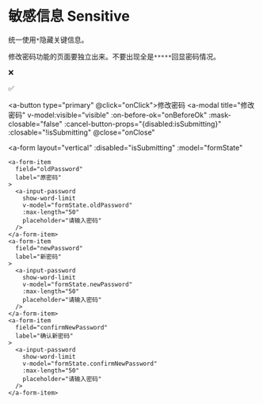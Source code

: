 # 敏感信息 Sensitive

统一使用```*```隐藏关键信息。

修改密码功能的页面要独立出来。不要出现全是```*****```回显密码情况。

:x:

<a-input-password v-model="password" />

:white_check_mark:

<a-button type="primary" @click="onClick">修改密码</a-button>
<a-modal
  title="修改密码"
  v-model:visible="visible"
  :on-before-ok="onBeforeOk"
  :mask-closable="false"
  :cancel-button-props="{disabled:isSubmitting}"
  :closable="!isSubmitting"
  @close="onClose"
>
  <a-form
    layout="vertical"
    :disabled="isSubmitting"
    :model="formState"
  >
    <a-form-item
      field="oldPassword"
      label="原密码"
    >
      <a-input-password
        show-word-limit
        v-model="formState.oldPassword"
        :max-length="50"
        placeholder="请输入密码"
      />
    </a-form-item>
    <a-form-item
      field="newPassword"
      label="新密码"
    >
      <a-input-password
        show-word-limit
        v-model="formState.newPassword"
        :max-length="50"
        placeholder="请输入密码"
      />
    </a-form-item>
    <a-form-item
      field="confirmNewPassword"
      label="确认新密码"
    >
      <a-input-password
        show-word-limit
        v-model="formState.confirmNewPassword"
        :max-length="50"
        placeholder="请输入密码"
      />
    </a-form-item>
  </a-form>
</a-modal>

<script lang="ts" setup>
import { ref, reactive } from 'vue';
import { Message } from '@arco-design/web-vue';
import type { FormInstance } from '@arco-design/web-vue';

const password = ref("123456789")

const visible = ref(false);

const formState = reactive({
  oldPassword: '',
  newPassword: '',
  confirmNewPassword: ''
});

function onClick(){
  visible.value = true;
};
</script>

